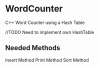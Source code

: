# WordCounter

C++ Word Counter using a Hash Table

//TODO
Need to implement own HashTable

## Needed Methods

Insert Method
Print Method
Sort Method
